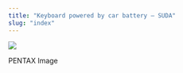 ```yaml
---
title: "Keyboard powered by car battery – SUDA"
slug: "index"
---
```


[![](/wp-content/2011/12/71-300x225.jpg)](/wp-content/2011/12/71.jpg)

PENTAX Image